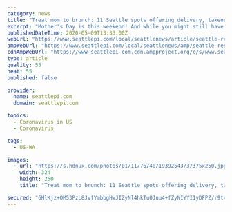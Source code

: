 ```yaml
---
category: news
title: "Treat mom to brunch: 11 Seattle spots offering delivery, takeout for Mother's Day"
excerpt: "Mother's Day is this weekend! And while you might still have time to score a last-minute gift , you can also treat mom to a relaxing brunch in bed from her favorite Seattle restaurant, many of which just started offering to-go cocktails like mimosas this past week."
publishedDateTime: 2020-05-09T13:33:00Z
webUrl: "https://www.seattlepi.com/local/seattlenews/article/seattle-restaurants-mothers-day-brunch-takeout-15257777.php"
ampWebUrl: "https://www.seattlepi.com/local/seattlenews/amp/seattle-restaurants-mothers-day-brunch-takeout-15257777.php"
cdnAmpWebUrl: "https://www-seattlepi-com.cdn.ampproject.org/c/s/www.seattlepi.com/local/seattlenews/amp/seattle-restaurants-mothers-day-brunch-takeout-15257777.php"
type: article
quality: 55
heat: 55
published: false

provider:
  name: seattlepi.com
  domain: seattlepi.com

topics:
  - Coronavirus in US
  - Coronavirus

tags:
  - US-WA

images:
  - url: "https://s.hdnux.com/photos/01/11/76/40/19392543/3/375x250.jpg"
    width: 324
    height: 250
    title: "Treat mom to brunch: 11 Seattle spots offering delivery, takeout for Mother's Day"

secured: "6HlKjz+OM53PzL8JvfYmbbgHwJIZyNl4hkTu0Juu4+fZyNIYYI1yDFPZ/r9t4b8C+ZUr8XBNI/PoGRzMwCKZSLhP+SuU2abcwCEL0dkgFN1jVJ0Bz8LpXPTbDTlOOH5TJSXE5YRmU2kfgc2hV/NwNEJQJt0AQ1ZJ7wpFmlSSlQCLAopbjqiGYeq0JP1BeqdDTEarolQfVAtV0b5qDC/kzHntdGFZxtivt0eZpchtBYtzY/MxhStLzuBmCMIldTs92v05BsKdfmf2XmHfTqYt7zuTSDcOM1i4PeEOlbU/M6iR9zrIWfSri9b2EVAzmnNwNFovK0zjGei4CrkRoyEimiDPwp76DDz1vAh+y2DzKeC/uWcCQldYjgg1sEQQJVot0u557trrDJwqBIlLHNsMG/+AzdmoBB9AwxVNHo2gEQ36ukbwLCeTfOvXINB8lrLP+K24lsGCawetYEHC2PKpzs228LigmnOmCzKLRI3Cq+o=;cFjptCKfmkAey0ll58kyIA=="
---
```


